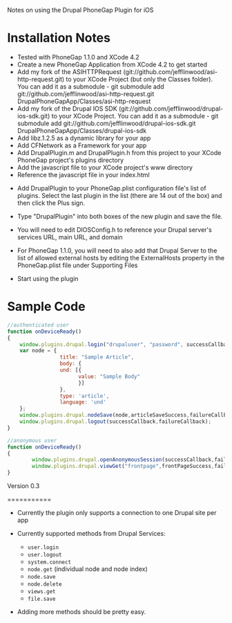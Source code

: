 Notes on using the Drupal PhoneGap Plugin for iOS

Installation Notes
==================

* Tested with PhoneGap 1.1.0 and XCode 4.2
* Create a new PhoneGap Application from XCode 4.2 to get started
* Add my fork of the ASIHTTPRequest (git://github.com/jefflinwood/asi-http-request.git) to your XCode Project (but only the Classes folder). You can add it as a submodule - git submodule add git://github.com/jefflinwood/asi-http-request.git DrupalPhoneGapApp/Classes/asi-http-request
* Add my fork of the Drupal IOS SDK (git://github.com/jefflinwood/drupal-ios-sdk.git) to your XCode Project. You can add it as a submodule - git submodule add git://github.com/jefflinwood/drupal-ios-sdk.git DrupalPhoneGapApp/Classes/drupal-ios-sdk
* Add libz.1.2.5 as a dynamic library for your app
* Add CFNetwork as a Framework for your app
* Add DrupalPlugin.m and DrupalPlugin.h from this project to your XCode PhoneGap project's plugins directory
* Add the javascript file to your XCode project's www directory
* Reference the javascript file in your index.html
<script type="text/javascript" charset="utf-8" src="drupal-phonegap.js"></script>
* Add DrupalPlugin to your PhoneGap.plist configuration file's list of plugins. Select the last plugin in the list (there are 14 out of the box) and then click the Plus sign. 
* Type "DrupalPlugin" into both boxes of the new plugin and save the file.
* You will need to edit DIOSConfig.h to reference your Drupal server's services URL, main URL, and domain
* For PhoneGap 1.1.0, you will need to also add that Drupal Server to the list of allowed external hosts by editing the ExternalHosts property in the PhoneGap.plist file under Supporting Files

* Start using the plugin

Sample Code
==================
```js
//authenticated user
function onDeviceReady()
{
	window.plugins.drupal.login("drupaluser", "password", successCallback,failureCallback);
	var node = {
				 title: "Sample Article",
				 body: { 
				 und: [{
					   value: "Sample Body"
					   }]
				 },
				 type: 'article',
				 language: 'und'
	};
	window.plugins.drupal.nodeSave(node,articleSaveSuccess,failureCallback);
    window.plugins.drupal.logout(successCallback,failureCallback);	
}

//anonymous user
function onDeviceReady()
{
        window.plugins.drupal.openAnonymousSession(successCallback,failureCallback);
        window.plugins.drupal.viewGet("frontpage",frontPageSuccess,failureCallback);
}
```

Version 0.3

===========
* Currently the plugin only supports a connection to one Drupal site per app
* Currently supported methods from Drupal Services:
	* `user.login`
	* `user.logout`
	* `system.connect`
	* `node.get` (individual node and node index)
	* `node.save`
	* `node.delete`
	* `views.get`
	* `file.save`

* Adding more methods should be pretty easy.



